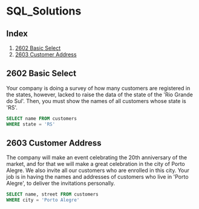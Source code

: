 # SQL_Solutions

## Index
1. [2602 Basic Select](#2602-Basic-Select)
2. [2603 Customer Address](2603-Customer-Address)







## 2602 Basic Select

Your company is doing a survey of how many customers are registered in the states, however, lacked to raise the data of the state of the 'Rio Grande do Sul'.
Then, you must show the names of all customers whose state is 'RS'.
```sql
SELECT name FROM customers
WHERE state = 'RS'
```

## 2603 Customer Address
The company will make an event celebrating the 20th anniversary of the market, and for that we will make a great celebration in the city of Porto Alegre. We also invite all our customers who are enrolled in this city.
Your job is in having the names and addresses of customers who live in 'Porto Alegre', to deliver the invitations personally.
```sql
SELECT name, street FROM customers
WHERE city = 'Porto Alegre'
```
